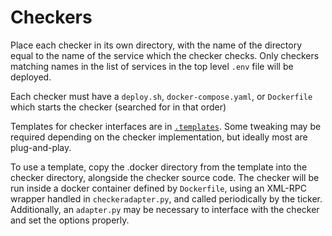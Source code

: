 # Checkers

Place each checker in its own directory, with the name of the directory equal to the name of the service which the checker checks.  Only checkers matching names in the list of services in the top level `.env` file will be deployed.

Each checker must have a `deploy.sh`, `docker-compose.yaml`, or `Dockerfile` which starts the checker (searched for in that order)

Templates for checker interfaces are in [`.templates`](.templates).  Some tweaking may be required depending on the checker implementation, but ideally most are plug-and-play.

To use a template, copy the .docker directory from the template into the checker directory, alongside the checker source code.  The checker will be run inside a docker container defined by `Dockerfile`, using an XML-RPC wrapper handled in `checkeradapter.py`, and called periodically by the ticker.  Additionally, an `adapter.py` may be necessary to interface with the checker and set the options properly.